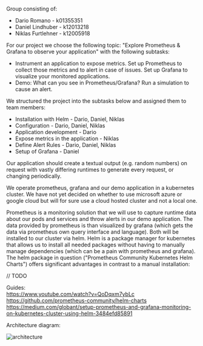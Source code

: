 Group consisting of:
- Dario Romano - k01355351
- Daniel Lindhuber - k12013218
- Niklas Furtlehner - k12005918

For our project we choose the following topic: "Explore Prometheus & Grafana to observe your application" with the following subtasks:
  - Instrument an application to expose metrics. Set up Prometheus to collect those metrics and to alert in case of
    issues. Set up Grafana to visualize your monitored applications.
  - Demo: What can you see in Prometheus/Grafana? Run a simulation to cause an alert.
  
We structured the project into the subtasks below and assigned them to team members:
  - Installation with Helm - Dario, Daniel, Niklas
  - Configuration - Dario, Daniel, Niklas
  - Application development - Dario
  - Expose metrics in the application - Niklas
  - Define Alert Rules - Dario, Daniel, Niklas
  - Setup of Grafana - Daniel

Our application should create a textual output (e.g. random numbers) on request with vastly differing runtimes to generate every request, or changing periodically. 

We operate prometheus, grafana and our demo application in a kubernetes cluster. We have not yet decided on whether to use microsoft azure or google cloud but will for sure use a cloud hosted cluster and not a local one.

Prometheus is a monitoring solution that we will use to capture runtime data about our pods and services and throw alerts in our demo application. The data provided by prometheus is than visualized by grafana (which gets the data via prometheus own query interface and language). Both will be installed to our cluster via helm. Helm is a package manager for kubernetes that allows us to install all needed packages without having to manually manage dependencies (which can be a pain with prometheus and grafana). The helm package in question ("Prometheus Community Kubernetes Helm Charts") offers significant advantages in contrast to a manual installation:

// TODO

Guides: </br>
https://www.youtube.com/watch?v=QoDqxm7ybLc </br>
https://github.com/prometheus-community/helm-charts </br>
https://medium.com/globant/setup-prometheus-and-grafana-monitoring-on-kubernetes-cluster-using-helm-3484efd85891

Architecture diagram:

![architecture](https://user-images.githubusercontent.com/44208537/206863463-10790ca3-6c89-4381-911d-8479326aa295.png)
